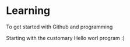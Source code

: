 # Learning
To get started with Github and programming

Starting with the customary Hello worl program :)
